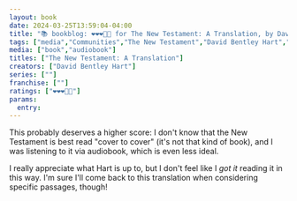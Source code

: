 ```yaml
---
layout: book
date: 2024-03-25T13:59:04-04:00
title: "📚 bookblog: ❤️❤️❤️🖤🖤 for The New Testament: A Translation, by David Bentley Hart"
tags: ["media","Communities","The New Testament","David Bentley Hart","audiobooks"]
media: ["book","audiobook"]
titles: ["The New Testament: A Translation"]
creators: ["David Bentley Hart"]
series: [""]
franchise: [""]
ratings: ["❤️❤️❤️🖤🖤"]
params:
  entry:
---
```


This probably deserves a higher score: I don't know that the New Testament is best read "cover to cover" (it's not that kind of book), and I was listening to it via audiobook, which is even less ideal.

I really appreciate what Hart is up to, but I don't feel like I *got it* reading it in this way. I'm sure I'll come back to this translation when considering specific passages, though! 
